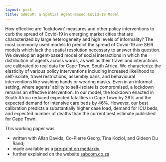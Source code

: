 ```yaml
---
layout: post
title: SABCoM: a Spatial Agent-Based Covid-19 Model
---
```


How effective are 'lockdown' measures and other policy interventions to curb the spread of Covid-19 in emerging market cities that are characterized by large heterogeneity and high levels of informality? The most commonly used models to predict the spread of Covid-19 are SEIR models which lack the spatial resolution necessary to answer this question. We develop an agent-based model of social interactions in which the distribution of agents across wards, as well as their travel and interactions are calibrated to real data for Cape Town, South Africa. We characterize the elasticity of various policy interventions including increased likelihood to self-isolate, travel restrictions, assembly bans, and behavioural interventions like washing hands or wearing masks. Even in an informal setting, where agents' ability to self-isolate is compromised, a lockdown remains an effective intervention. In our model, the lockdown enacted in South Africa reduced expected fatalities in Cape Town by 26% and the expected demand for intensive care beds by 46%. However, our best calibration predicts a substantially higher case load, demand for ICU beds, and expected number of deaths than the current best estimate published for Cape Town.

This working paper was

* written with Allan Davids, Co-Pierre Georg, Tina Koziol, and Gideon Du Rand;
* made available as a [pre-print on medarxiv](https://www.medrxiv.org/content/medrxiv/early/2020/08/01/2020.07.30.20164855.full.pdf);
* further explained on the website [sabcom.co.za](https://sabcom.co.za/)

